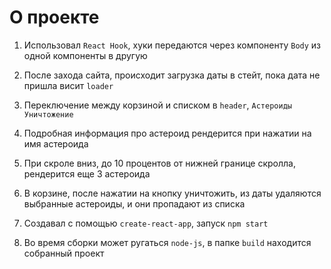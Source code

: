 # О проекте

1) Использовал `React Hook`, хуки передаются через компоненту `Body` из одной компоненты в другую

2) После захода сайта, происходит загрузка даты в стейт, пока дата не пришла висит `loader`

3) Переключение между корзиной и списком в `header`, `Астероиды` `Уничтожение`

4) Подробная информация про астероид рендерится при нажатии на имя астероида

5) При скроле вниз, до 10 процентов от нижней границе скролла, рендерится еще 3 астероида

6) В корзине, после нажатии на кнопку уничтожить, из даты удаляются выбранные астероиды, и они пропадают из списка

7) Создавал с помощью `create-react-app`, запуск  `npm start`

8) Во время сборки может ругаться `node-js`, в папке `build` находится собранный проект
